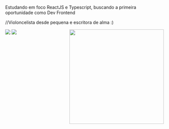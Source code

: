 Estudando em foco ReactJS e Typescript, buscando a primeira oportunidade como Dev Frontend

//Violoncelista desde pequena e escritora de alma :)



<img align="right" width="300" src="https://media.giphy.com/media/L1R1tvI9svkIWwpVYr/giphy.gif" />



<p align="left">
  <a href="#mailto:souzabrenda.cello@gmail.com" alt="Gmail" target="_blank">
  <img src="https://img.shields.io/badge/-Gmail-FF0000?style=flat-square&labelColor=FF0000&logo=gmail&logoColor=white&link=LINK-DO-SEU-EMAIL" /></a>

  <a href="https://www.linkedin.com/in/brenda-souza-231792210/" target="_blank">
  <img src="https://img.shields.io/badge/-Linkedin-0e76a8?style=flat-square&logo=Linkedin&logoColor=white&link=LINK-DO-SEU-LINKEDIN" /></a>
</p>
